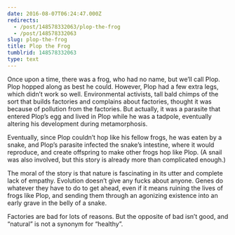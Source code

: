```yaml
---
date: 2016-08-07T06:24:47.000Z
redirects:
  - /post/148578332063/plop-the-frog
  - /post/148578332063
slug: plop-the-frog
title: Plop the Frog
tumblrid: 148578332063
type: text
---
```

<p>Once upon a time, there was a frog, who had no name, but we&rsquo;ll call
Plop.  Plop hopped along as best he could. However, Plop had a few
extra legs, which didn&rsquo;t work so well. Environmental activists, tall
bald chimps of the sort that builds factories and complains about
factories, thought it was because of pollution from the factories.
But actually, it was a parasite that entered Plop&rsquo;s egg and lived in
Plop while he was a tadpole, eventually altering his development
during metamorphosis.</p>

<p>Eventually, since Plop couldn&rsquo;t hop like his fellow frogs, he was
eaten by a snake, and Plop&rsquo;s parasite infected the snake&rsquo;s intestine,
where it would reproduce, and create offspring to make other frogs hop
like Plop.  (A snail was also involved, but this story is already more
than complicated enough.)</p>

<p>The moral of the story is that nature is fascinating in its utter and
complete lack of empathy.  Evolution doesn&rsquo;t give any fucks about
anyone.  Genes do whatever they have to do to get ahead, even if it
means ruining the lives of frogs like Plop, and sending them through
an agonizing existence into an early grave in the belly of a snake.</p>

<p>Factories are bad for lots of reasons.  But the opposite of bad isn&rsquo;t
good, and &ldquo;natural&rdquo; is not a synonym for &ldquo;healthy&rdquo;.</p>
